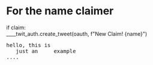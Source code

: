 # For the name claimer
if claim:\
____twit_auth.create_tweet(oauth, f"New Claim! {name}")


<pre>
hello, this is
   just an     example
....
</pre>